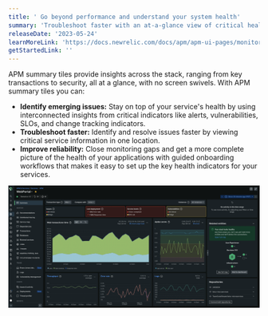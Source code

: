 ```yaml
---
title: ' Go beyond performance and understand your system health'
summary: 'Troubleshoot faster with an at-a-glance view of critical health indicators for your service'
releaseDate: '2023-05-24'
learnMoreLink: 'https://docs.newrelic.com/docs/apm/apm-ui-pages/monitoring/apm-summary-page-view-transaction-apdex-usage-data/'
getStartedLink: ''
---
```


APM summary tiles provide insights across the stack, ranging from key transactions to security, all at a glance, with no screen swivels. With APM summary tiles you can:
* **Identify emerging issues:** Stay on top of your service's health by using interconnected insights from critical indicators like alerts, vulnerabilities, SLOs, and change tracking indicators.
* **Troubleshoot faster:** Identify and resolve issues faster by viewing critical service information in one location.
* **Improve reliability:** Close monitoring gaps and get a more complete picture of the health of your applications with guided onboarding workflows that makes it easy to set up the key health indicators for your services.
 


![APM Summary Tiles](./images/summary_tiles.png "A screenshot that shows the health indicators")

